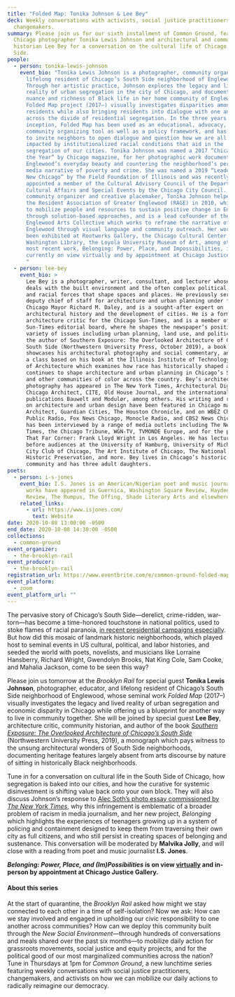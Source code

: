 ```yaml
---
title: "Folded Map: Tonika Johnson & Lee Bey"
deck: Weekly conversations with activists, social justice practitioners, and
  changemakers.
summary: Please join us for our sixth installment of Common Ground, featuring
  Chicago photographer Tonika Lewis Johnson and architectural and community
  historian Lee Bey for a conversation on the cultural life of Chicago's South
  Side.
people:
  - person: tonika-lewis-johnson
    event_bio: "Tonika Lewis Johnson is a photographer, community organizer, and
      lifelong resident of Chicago’s South Side neighborhood of Englewood.
      Through her artistic practice, Johnson explores the legacy and lived
      reality of urban segregation in the city of Chicago, and documents the
      nuance and richness of Black life in her home community of Englewood. Her
      Folded Map project (2017–) visually investigates disparities among Chicago
      residents while also bringing residents into dialogue with one another
      across the divide of residential segregation. In the three years since its
      inception, Folded Map has been used as an educational, advocacy, and
      community organizing tool as well as a policy framework, and has continued
      to invite neighbors to open dialogue and question how we are all socially
      impacted by institutionalized racial conditions that aid in the
      segregation of our cities. Tonika Johnson was named a 2017 “Chicagoan of
      the Year” by Chicago magazine, for her photographic work documenting
      Englewood’s everyday beauty and countering the neighborhood’s pervasive
      media narrative of poverty and crime. She was named a 2019 “Leader for a
      New Chicago” by The Field Foundation of Illinois and was recently
      appointed a member of the Cultural Advisory Council of the Department of
      Cultural Affairs and Special Events by the Chicago City Council. As a
      community organizer and creative placemaker, Tonika Johnson helped cofound
      the Resident Association of Greater Englewood (RAGE) in 2010, which works
      to mobilize people and resources to sustain positive change in Englewood
      through solution-based approaches, and is a lead cofounder of the
      Englewood Arts Collective which works to reframe the narrative of
      Englewood through visual language and community outreach. Her work has
      been exhibited at Rootworks Gallery, the Chicago Cultural Center, Harold
      Washington Library, the Loyola University Museum of Art, among others. Her
      most recent work, Belonging: Power, Place, and Impossibilities, is
      currently on view virtually and by appointment at Chicago Justice Gallery.
      "
  - person: lee-bey
    event_bio: >
      Lee Bey is a photographer, writer, consultant, and lecturer whose work
      deals with the built environment and the often complex political, social,
      and racial forces that shape spaces and places. He previously served as
      deputy chief of staff for architecture and urban planning under former
      Chicago Mayor Richard M. Daley, and is a sought-after expert on
      architectural history and the development of cities. He is a former
      architecture critic for the Chicago Sun-Times, and is a member of the
      Sun-Times editorial board, where he shapes the newspaper’s position on a
      variety of issues including urban planning, land use, and politics. He is
      the author of Southern Exposure: The Overlooked Architecture of Chicago’s
      South Side (Northwestern University Press, October 2019), a book which
      showcases his architectural photography and social commentary, and teaches
      a class based on his book at the Illinois Institute of Technology College
      of Architecture which examines how race has historically shaped and
      continues to shape architecture and urban planning in Chicago’s South Side
      and other communities of color across the country. Bey’s architectural
      photography has appeared in The New York Times, Architectural Digest,
      Chicago Architect, CITE, Old House Journal, and the international design
      publications Bauwelt and Modulør, among others. His writing and reporting
      on architecture and urban design have been featured in Chicago magazine,
      Architect, Guardian Cities, The Houston Chronicle, and on WBEZ Chicago
      Public Radio, Fox News Chicago, Monocle Radio, and CBS2 News Chicago. Bey
      has been interviewed by a range of media outlets including The New York
      Times, the Chicago Tribune, WGN-TV, TVMONDE Europe, and for the program
      That Far Corner: Frank Lloyd Wright in Los Angeles. He has lectured widely
      before audiences at the University of Hamburg, University of Michigan,
      City Club of Chicago, The Art Institute of Chicago, The National Trust for
      Historic Preservation, and more. Bey lives in Chicago’s historic Pullman
      community and has three adult daughters. 
poets:
  - person: i-s-jones
    event_bio: I.S. Jones is an American/Nigerian poet and music journalist. Her
      works have appeared in Guernica, Washington Square Review, Hayden’s Ferry
      Review, The Rumpus, The Offing, Shade Literary Arts and elsewhere.
    related_links:
      - url: https://www.isjones.com/
        text: Website
date: 2020-10-08 13:00:00 -0500
end_date: 2020-10-08 14:30:00 -0500
collections:
  - common-ground
event_organizer:
  - the-brooklyn-rail
event_producer:
  - the-brooklyn-rail
registration_url: https://www.eventbrite.com/e/common-ground-folded-map-with-tonika-johnson-lee-bey-tickets-123762419729
event_platform:
  - zoom
event_platform_url: ""
---
```

The pervasive story of Chicago’s South Side—derelict, crime-ridden, war-torn—has become a time-honored touchstone in national politics, used to stoke flames of racial paranoia, [in recent presidential campaigns especially](https://www.chicagotribune.com/news/breaking/ct-trump-tweets-quotes-chicago-story.html). But how did this mosaic of landmark historic neighborhoods, which played host to seminal events in US cultural, political, and labor histories, and seeded the world with poets, novelists, and musicians like Lorraine Hansberry, Richard Wright, Gwendolyn Brooks, Nat King Cole, Sam Cooke, and Mahalia Jackson, come to be seen this way?

Please join us tomorrow at the *Brooklyn Rail* for special guest **Tonika Lewis Johnson**, photographer, educator, and lifelong resident of Chicago’s South Side neighborhood of Englewood, whose seminal work *Folded Map* (2017–) visually investigates the legacy and lived reality of urban segregation and economic disparity in Chicago while offering us a blueprint for another way to live in community together. She will be joined by special guest **Lee Bey**, architecture critic, community historian, and author of the book *[Southern Exposure: The Overlooked Architecture of Chicago’s South Side](https://nupress.northwestern.edu/content/southern-exposure)* (Northwestern University Press, 2019), a monograph which pays witness to the unsung architectural wonders of South Side neighborhoods, documenting heritage features largely absent from arts discourse by nature of sitting in historically Black neighborhoods.

Tune in for a conversation on cultural life in the South Side of Chicago, how segregation is baked into our cities, and how the curative for systemic disinvestment is shifting value back onto your own block. They will also discuss Johnson’s response to [Alec Soth’s photo essay commissioned by *The New York Times*](https://www.theartnewspaper.com/news/magnum-photographer-alec-soth-may-face-legal-action-after-plagiarism-claim-from-chicago-artist-tonika-johnson), why this infringement is emblematic of a broader problem of racism in media journalism, and her new project, *Belonging* which highlights the experiences of teenagers growing up in a system of policing and containment designed to keep them from traversing their own city as full citizens, and who still persist in creating spaces of belonging and sustenance. This conversation will be moderated by **Malvika Jolly**, and will close with a reading from poet and music journalist **I.S. Jones**.

***Belonging: Power, Place, and (Im)Possibilities* is on view [virtually](http://belongingchicago.com/) and in-person by appointment at Chicago Justice Gallery.**

#### **About this series**

At the start of quarantine, the *Brooklyn Rail* asked how might we stay connected to each other in a time of self-isolation? Now we ask: How can we stay involved and engaged in upholding our civic responsibility to one another across communities? How can we deploy this community built through the *New Social Environment*—through hundreds of conversations and meals shared over the past six months—to mobilize daily action for grassroots movements, social justice and equity projects, and for the political good of our most marginalized communities across the nation? Tune in Thursdays at 1pm for *Common Ground*, a new lunchtime series featuring weekly conversations with social justice practitioners, changemakers, and activists on how we can mobilize our daily actions to radically reimagine our democracy.